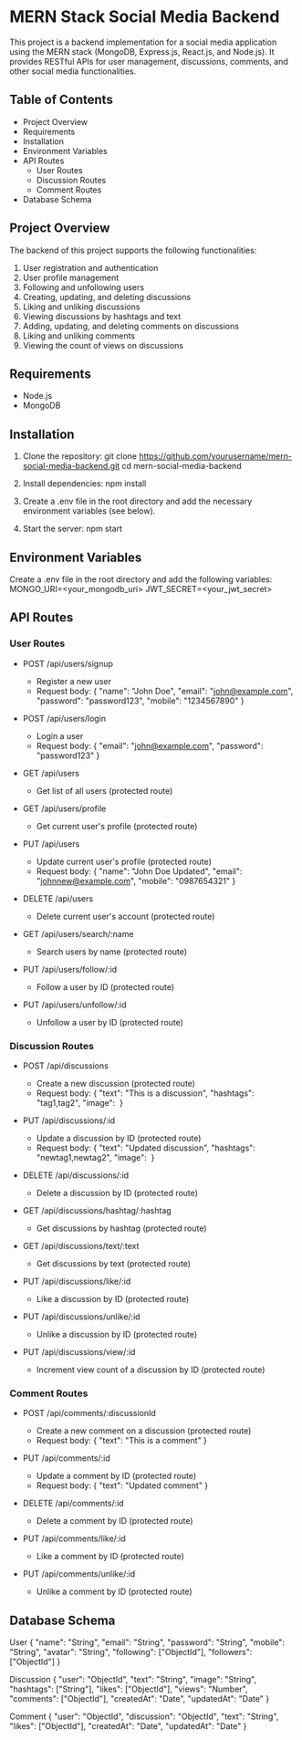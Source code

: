 # MERN Stack Social Media Backend

This project is a backend implementation for a social media application using the MERN stack (MongoDB, Express.js, React.js, and Node.js). It provides RESTful APIs for user management, discussions, comments, and other social media functionalities.

## Table of Contents
- Project Overview
- Requirements
- Installation
- Environment Variables
- API Routes
  - User Routes
  - Discussion Routes
  - Comment Routes
- Database Schema

## Project Overview

The backend of this project supports the following functionalities:
1. User registration and authentication
2. User profile management
3. Following and unfollowing users
4. Creating, updating, and deleting discussions
5. Liking and unliking discussions
6. Viewing discussions by hashtags and text
7. Adding, updating, and deleting comments on discussions
8. Liking and unliking comments
9. Viewing the count of views on discussions

## Requirements

- Node.js
- MongoDB

## Installation

1. Clone the repository:
   git clone https://github.com/yourusername/mern-social-media-backend.git
   cd mern-social-media-backend

2. Install dependencies:
   npm install

3. Create a .env file in the root directory and add the necessary environment variables (see below).

4. Start the server:
   npm start

## Environment Variables

Create a .env file in the root directory and add the following variables:
MONGO_URI=<your_mongodb_uri>
JWT_SECRET=<your_jwt_secret>

## API Routes

### User Routes

- POST /api/users/signup
  - Register a new user
  - Request body: { "name": "John Doe", "email": "john@example.com", "password": "password123", "mobile": "1234567890" }

- POST /api/users/login
  - Login a user
  - Request body: { "email": "john@example.com", "password": "password123" }

- GET /api/users
  - Get list of all users (protected route)

- GET /api/users/profile
  - Get current user's profile (protected route)

- PUT /api/users
  - Update current user's profile (protected route)
  - Request body: { "name": "John Doe Updated", "email": "johnnew@example.com", "mobile": "0987654321" }

- DELETE /api/users
  - Delete current user's account (protected route)

- GET /api/users/search/:name
  - Search users by name (protected route)

- PUT /api/users/follow/:id
  - Follow a user by ID (protected route)

- PUT /api/users/unfollow/:id
  - Unfollow a user by ID (protected route)

### Discussion Routes

- POST /api/discussions
  - Create a new discussion (protected route)
  - Request body: { "text": "This is a discussion", "hashtags": "tag1,tag2", "image": <image file> }

- PUT /api/discussions/:id
  - Update a discussion by ID (protected route)
  - Request body: { "text": "Updated discussion", "hashtags": "newtag1,newtag2", "image": <image file> }

- DELETE /api/discussions/:id
  - Delete a discussion by ID (protected route)

- GET /api/discussions/hashtag/:hashtag
  - Get discussions by hashtag (protected route)

- GET /api/discussions/text/:text
  - Get discussions by text (protected route)

- PUT /api/discussions/like/:id
  - Like a discussion by ID (protected route)

- PUT /api/discussions/unlike/:id
  - Unlike a discussion by ID (protected route)

- PUT /api/discussions/view/:id
  - Increment view count of a discussion by ID (protected route)

### Comment Routes

- POST /api/comments/:discussionId
  - Create a new comment on a discussion (protected route)
  - Request body: { "text": "This is a comment" }

- PUT /api/comments/:id
  - Update a comment by ID (protected route)
  - Request body: { "text": "Updated comment" }

- DELETE /api/comments/:id
  - Delete a comment by ID (protected route)

- PUT /api/comments/like/:id
  - Like a comment by ID (protected route)

- PUT /api/comments/unlike/:id
  - Unlike a comment by ID (protected route)

## Database Schema

User
{
  "name": "String",
  "email": "String",
  "password": "String",
  "mobile": "String",
  "avatar": "String",
  "following": ["ObjectId"],
  "followers": ["ObjectId"]
}

Discussion
{
  "user": "ObjectId",
  "text": "String",
  "image": "String",
  "hashtags": ["String"],
  "likes": ["ObjectId"],
  "views": "Number",
  "comments": ["ObjectId"],
  "createdAt": "Date",
  "updatedAt": "Date"
}

Comment
{
  "user": "ObjectId",
  "discussion": "ObjectId",
  "text": "String",
  "likes": ["ObjectId"],
  "createdAt": "Date",
  "updatedAt": "Date"
}
